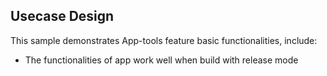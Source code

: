 ## Usecase Design

This sample demonstrates App-tools feature basic functionalities, include:

* The functionalities of app work well when build with release mode
